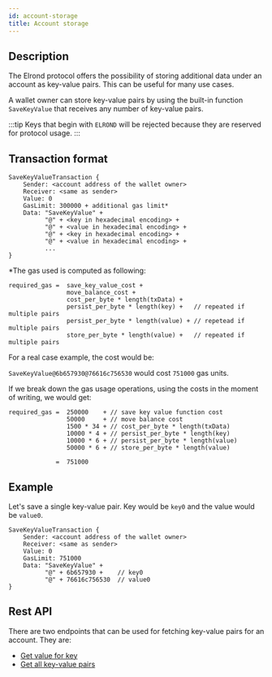 ```yaml
---
id: account-storage
title: Account storage
---
```


## Description

The Elrond protocol offers the possibility of storing additional data under an account as key-value pairs. This can be useful for many use cases.

A wallet owner can store key-value pairs by using the built-in function `SaveKeyValue` that receives any number of key-value pairs.

:::tip
Keys that begin with `ELROND` will be rejected because they are reserved for protocol usage.
:::

## Transaction format

```
SaveKeyValueTransaction {
    Sender: <account address of the wallet owner>
    Receiver: <same as sender>
    Value: 0
    GasLimit: 300000 + additional gas limit*
    Data: "SaveKeyValue" +
          "@" + <key in hexadecimal encoding> +
          "@" + <value in hexadecimal encoding> +
          "@" + <key in hexadecimal encoding> +
          "@" + <value in hexadecimal encoding> +
          ...
}
```

*The gas used is computed as following:
```
required_gas =  save_key_value_cost +
                move_balance_cost + 
                cost_per_byte * length(txData) + 
                persist_per_byte * length(key) +   // repeated if multiple pairs
                persist_per_byte * length(value) + // repetead if multiple pairs
                store_per_byte * length(value) +   // repeated if multiple pairs
```

For a real case example, the cost would be:

`SaveKeyValue@6b657930@76616c756530` would cost `751000` gas units.

If we break down the gas usage operations, using the costs in the moment of writing, we would get:

```
required_gas =  250000    + // save key value function cost
                50000     + // move balance cost
                1500 * 34 + // cost_per_byte * length(txData)
                10000 * 4 + // persist_per_byte * length(key)
                10000 * 6 + // persist_per_byte * length(value)
                50000 * 6 + // store_per_byte * length(value)
                
             =  751000
```

## Example 

Let's save a single key-value pair. Key would be `key0` and the value would be `value0`.
```
SaveKeyValueTransaction {
    Sender: <account address of the wallet owner>
    Receiver: <same as sender>
    Value: 0
    GasLimit: 751000
    Data: "SaveKeyValue" +
          "@" + 6b657930 +    // key0
          "@" + 76616c756530  // value0
}
```

## Rest API

There are two endpoints that can be used for fetching key-value pairs for an account. They are:

- [Get value for key](/sdk-and-tools/rest-api/addresses/#get-storage-value-for-address)
- [Get all key-value pairs](/sdk-and-tools/rest-api/addresses/#get-all-storage-for-address)
